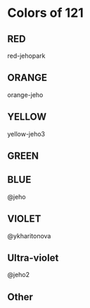 # Colors of 121

## RED
red-jehopark

## ORANGE
orange-jeho

## YELLOW
yellow-jeho3

## GREEN

## BLUE
@jeho

## VIOLET
@ykharitonova

## Ultra-violet 
@jeho2

## Other

